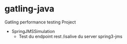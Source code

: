 # gatling-java
Gatling performance testing Project
- SpringJMSSimulation
  - Test du endpoint rest /isalive du server spring3-jms